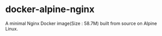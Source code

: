 # docker-alpine-nginx
A minimal Nginx Docker image(Size : 58.7M) built from source on Alpine Linux.
